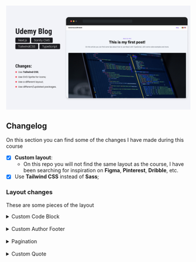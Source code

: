 <div align='center' style='margin-top: 10px; margin-bottom: 10px;'>
<img src=".github/assets/cover.jpg" alt='Udemy Blog' width='1000px' height='auto' />
</div>

## Changelog

On this section you can find some of the changes I have made during this course

- [x] **Custom layout**:
  - On this repo you will not find the same layout as the course, I have been searching for inspiration on **Figma**, **Pinterest**, **Dribble**, etc.
- [x] Use **Tailwind CSS** instead of **Sass**;

### Layout changes

These are some pieces of the layout

<details>
<summary>Custom Code Block</summary>

<div>
<img src='.github/assets/code-block.png' alt='code' width='500px' />

<ul>
<li>using <code>react-syntax-highlighter</code>;</li>
<li>add copy button;</li>
<li>add filename with extension on top;</li>
</ul>

<blockquote>Used <strong>Dracula</strong> theme colors.</blockquote>
</div>
</details>
<br />

<details>
<summary>Custom Author Footer</summary>
<div>
<img src='.github/assets/author-footer.png' alt='author' width='500px' />

<ul>
<li>button to copy blog post link;</li>
<li>show all author details <small>(social links, bio and photo)</small>;</li>
</ul>
</div>
</details>

<br />

<details>
<summary>Pagination</summary>
<div>
<img src='.github/assets/author-footer.png' alt='author' width='500px' />

<ul>
<li>Disable <strong>Next.js Link</strong> when don't have next/previous page;</li>
</ul>
</div>
</details>

<br />

<details>
<summary>Custom Quote</summary>
<div>
<img src='.github/assets/custom-quote.png' alt='quote' width='500px' />

<ul>
<li>Create custom quote block, with quote and author or source;</li>
</ul>
</div>
</details>
